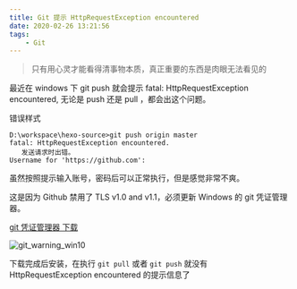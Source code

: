 ```yaml
---
title: Git 提示 HttpRequestException encountered
date: 2020-02-26 13:21:56
tags: 
    - Git
---
```


> 只有用心灵才能看得清事物本质，真正重要的东西是肉眼无法看见的

最近在 windows 下 git push 就会提示 fatal: HttpRequestException encountered, 无论是 push 还是 pull ，都会出这个问题。

<!-- more -->

错误样式

```
D:\workspace\hexo-source>git push origin master
fatal: HttpRequestException encountered.
   发送请求时出错。
Username for 'https://github.com':
```

虽然按照提示输入账号，密码后可以正常执行，但是感觉非常不爽。

这是因为 Github 禁用了 TLS v1.0 and v1.1，必须更新 Windows 的 git 凭证管理器。

[git 凭证管理器 下载](https://github.com/Microsoft/Git-Credential-Manager-for-Windows/releases/tag/v1.14.0)


![git_warning_win10](https://s1.ax1x.com/2020/04/10/Go9ETI.png)

下载完成后安装，在执行 `git pull` 或者 `git push` 就没有 HttpRequestException encountered 的提示信息了